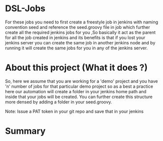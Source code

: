 # DSL-Jobs

For these jobs you need to first create a freestyle job in jenkins with naming convention seed and reference the seed.groovy file in job which further create all the required jenkins jobs for you ,So basically it act as the parent for all the job created in jenkins and its benefits is that if you lost your jenkins server you can create the same job in another jenkins node and by running it will create the same jobs for you in any of the jenkins server.

# About this project (What it does ?)

So, here we assume that you are working for a 'demo' project and you have 'n' number of jobs for that particular demo project so as a best a practice here our automation will create a folder in your jenkins home path and inside that your jobs will be created. You can further create this structure more densed by adding a folder in your seed.groovy.

Note: Issue a PAT token in your git repo and save that in your jenkins

# Summary

